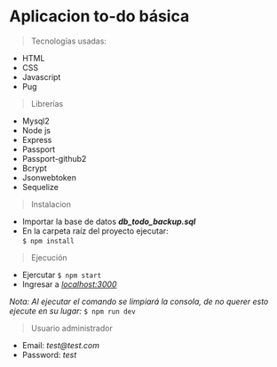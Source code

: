 # Aplicacion to-do básica

> Tecnologías usadas:

- HTML
- CSS
- Javascript
- Pug

> Librerías

- Mysql2
- Node js
- Express
- Passport
- Passport-github2
- Bcrypt
- Jsonwebtoken
- Sequelize

> Instalacion

- Importar la base de datos **_db_todo_backup.sql_**
- En la carpeta raíz del proyecto ejecutar:  
   `$ npm install`

> Ejecución

- Ejercutar
  `$ npm start`
- Ingresar a _<a href="http://localhost:3000" target="_blank"> localhost:3000 </a>_

_Nota: Al ejecutar el comando se limpiará la consola, de no querer esto ejecute en su lugar:_ `$ npm run dev`

> Usuario administrador

- Email: _test@test.com_
- Password: _test_

